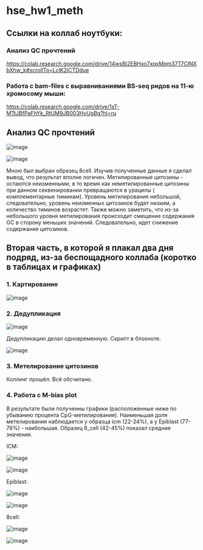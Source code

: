 # hse_hw1_meth

## Ссылки на коллаб ноутбуки:
### Анализ QC прочтений
https://colab.research.google.com/drive/14wsBi2EBHxo7xqxMqm37T7CINXbXhw_k#scrollTo=LclK2iCTDdue
### Работа с bam-files с выравниваниями BS-seq ридов на 11-ю хромосому мыши:
https://colab.research.google.com/drive/1sT-MTtJBfPaFhYk_RtUM9JB003HyUgBg?hl=ru

## Анализ QC прочтений
![image](https://user-images.githubusercontent.com/93160309/154544203-d7a99223-65ee-4b30-8ee7-99ea220161bf.png)

![image](https://user-images.githubusercontent.com/93160309/154544328-74fe1b34-b274-4cd0-bfe1-a5d1952b3610.png)

Мною был выбран образец 8cell. Изучив полученные данные я сделал вывод, что результат вполне логичен. Метилированные цитозины - остаются неизменными, в то время как неметилированные цитозины при данном секвенировании превращаются в урацилы ( комплементарные тиминам). Уровень метилирования небольшой, следовательно, уровень неизменных цитозинов будет низким, а количество тиминов возрастет.
Также можно заметить, что из-за небольшого уровня метилирования происходит смещение содержания GC в сторону меньших значений. Следовательно, идет снижение содержания цитозинов.

## Вторая часть, в которой я плакал два дня подряд, из-за беспощадного коллаба (коротко в таблицах и графиках)

### 1. Картирование

![image](https://user-images.githubusercontent.com/93160309/154545833-76aec4a3-197b-4d50-b12c-e90eabad2c70.png)

### 2. Дедупликация

![image](https://user-images.githubusercontent.com/93160309/154546134-2b38a203-489f-472c-b0e8-6dd1699607e5.png)

Дедупликацию делал одновременную. Скрипт в блокноте. 

![image](https://user-images.githubusercontent.com/93160309/154546861-8d974526-5e88-49f6-b372-0d98d9363d71.png)

### 3. Метелирование цитозинов
Коллинг прошёл. Всё обсчитано.

### 4. Работа с M-bias plot
В результате были полученны графики (расположенные ниже по убыванию процента CpG-метилирования). Наименьшая доля  метелирования наблюдается у образца icm (22-24%), а у Epiblast (77-78%) - наибольшая. Образец 8_cell (42-45%) показал средние значения. 

ICM:

![image](https://user-images.githubusercontent.com/93160309/154551449-e425b7c2-4b1e-4171-82d7-a59553aa8840.png)

![image](https://user-images.githubusercontent.com/93160309/154551514-373f6464-5b9f-47f1-a515-3ba4d402a545.png)

Epiblast:

![image](https://user-images.githubusercontent.com/93160309/154551953-7761e7cc-42b7-41e2-bdde-10ea1c24d709.png)

![image](https://user-images.githubusercontent.com/93160309/154552165-d6223bda-79f8-4b06-8e66-18947bb25a09.png)

8cell:

![image](https://user-images.githubusercontent.com/93160309/154552239-0a515114-ddb8-493c-bbda-1f1b037e9958.png)

![image](https://user-images.githubusercontent.com/93160309/154552277-22a844df-e5ae-45f7-8b14-04456d6e8f33.png)











